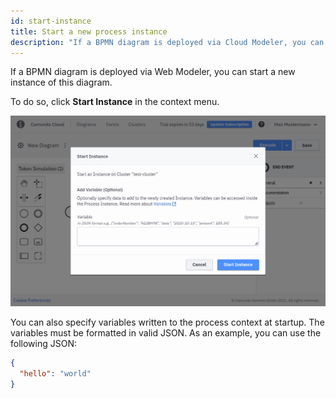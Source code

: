 ```yaml
---
id: start-instance
title: Start a new process instance
description: "If a BPMN diagram is deployed via Cloud Modeler, you can start a new instance of this diagram."
---
```


If a BPMN diagram is deployed via Web Modeler, you can start a new instance of this diagram.

To do so, click **Start Instance** in the context menu.

![start instance](img/start-process-instance-variables.png)

You can also specify variables written to the process context at startup. The variables must be formatted in valid JSON. As an example, you can use the following JSON:

```json
{
  "hello": "world"
}
```

